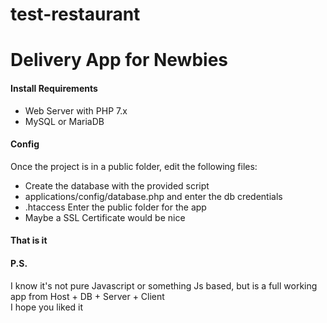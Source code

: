 # test-restaurant
<h1>Delivery App for Newbies</h1>
<h4>Install Requirements</h4>
<ul>
<li>Web Server with PHP 7.x</li>
<li>MySQL or MariaDB</li>
</ul>

<h4>Config</h4>
<p>Once the project is in a public folder, edit the following files:<br/>
<ul>
<li>Create the database with the provided script</li>
<li>applications/config/database.php and enter the db credentials</li>
<li>.htaccess  Enter the public folder for the app</li>
<li>Maybe a SSL Certificate would be nice</li>
</ul>

<h4>That is it</h4>

<h4>P.S.</h4>
<p>I know it's not pure Javascript or something Js based, but is a full working app from Host + DB + Server + Client <br/>
   I hope you liked it</p>